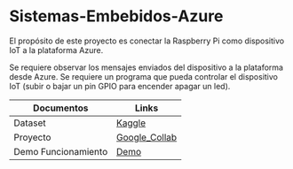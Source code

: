 # Sistemas-Embebidos-Azure
El propósito de este proyecto es conectar la Raspberry Pi como dispositivo IoT a la plataforma Azure. 

Se requiere observar los mensajes enviados del dispositivo a la plataforma desde Azure.
Se requiere un programa que pueda controlar el dispositivo IoT (subir o bajar un pin GPIO para encender apagar un led).



| Documentos     | Links |
| ------------- | ------------- |
| Dataset | [Kaggle](https://www.kaggle.com/vmalyi/run-or-walk) |
| Proyecto  | [Google_Collab](https://colab.research.google.com/drive/17XfecEoHyJtaHT2XdylJL-ltTWkZp9hO#scrollTo=U8ElBlEk0qe0) |
| Demo Funcionamiento |[Demo](https://www.youtube.com/watch?v=_PzddStOZiQ) |
